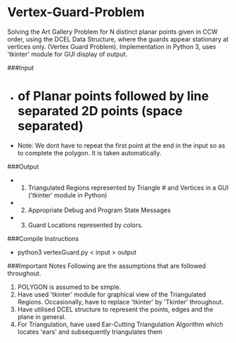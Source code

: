 # Vertex-Guard-Problem
Solving the Art Gallery Problem for N distinct planar points given in CCW order, using the DCEL Data Structure, where the guards appear stationary at vertices only. (Vertex Guard Problem).
Implementation in Python 3, uses 'tkinter' module for GUI display of output. 

###Input
  - # of Planar points followed by line separated 2D points (space separated)
  - Note:
      We dont have to repeat the first point at the end in the input so as to complete the polygon. It is taken automatically.

###Output
  - 1. Triangulated Regions represented by Triangle # and Vertices in a GUI ('tkinter' module in Python) 	
  - 2. Appropriate Debug and Program State Messages
  - 3. Guard Locations represented by colors.

###Compile Instructions
  - python3 vertexGuard.py < input > output

###Important Notes
Following are the assumptions that are followed throughout.
  1. POLYGON is assumed to be simple.
  2. Have used 'tkinter' module for graphical view of the Triangulated Regions. Occasionally, have to replace     'tkinter' by 'Tkinter' throughout.
  3. Have utilised DCEL structure to represent the points, edges and the plane in general.
  4. For Triangulation, have used Ear-Cutting Triangulation Algorithm which locates 'ears' and subsequently     triangulates them

	

